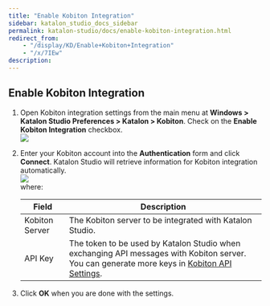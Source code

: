 ```yaml
---
title: "Enable Kobiton Integration" 
sidebar: katalon_studio_docs_sidebar
permalink: katalon-studio/docs/enable-kobiton-integration.html 
redirect_from:
    - "/display/KD/Enable+Kobiton+Integration"
    - "/x/7IEw"
description: 
---
```

Enable Kobiton Integration
--------------------------

1.  Open Kobiton integration settings from the main menu at **Windows > Katalon Studio Preferences > Katalon > Kobiton**. Check on the **Enable Kobiton Integration** checkbox.  
    ![](../../images/katalon-studio/docs/enable-kobiton-integration/image2017-6-29-163A533A33.png)  
    
2.  Enter your Kobiton account into the **Authentication** form and click **Connect**. Katalon Studio will retrieve information for Kobiton integration automatically.  
    ![](../../images/katalon-studio/docs/enable-kobiton-integration/image2017-6-29-163A543A3.png)  
    where:
    
    | Field | Description |
    | --- | --- |
    | Kobiton Server | The Kobiton server to be integrated with Katalon Studio. |
    | API Key | The token to be used by Katalon Studio when exchanging API messages with Kobiton server. You can generate more keys in [Kobiton API Settings](https://portal.kobiton.com/settings/keys). |
    
      
      
    
3.  Click **OK** when you are done with the settings.